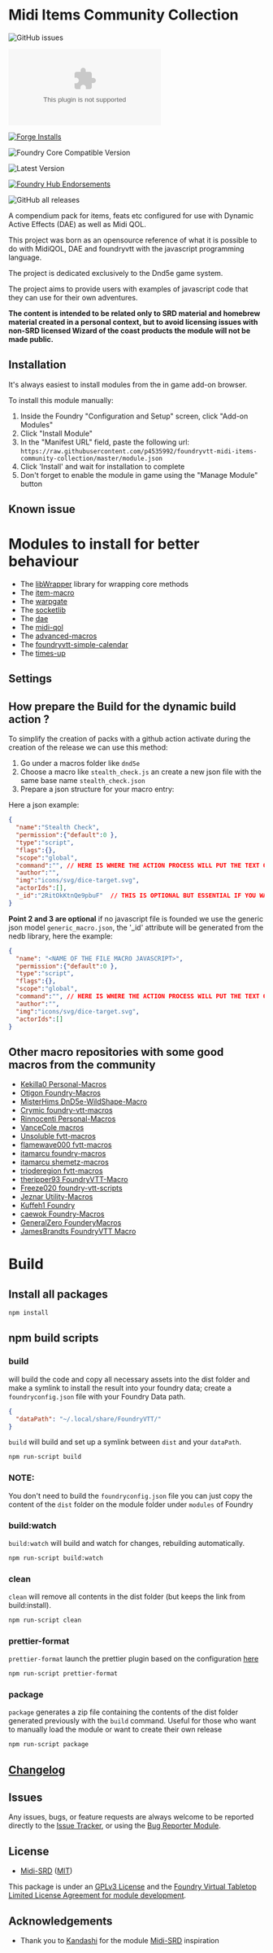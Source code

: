 # Midi Items Community Collection

![GitHub issues](https://img.shields.io/github/issues-raw/p4535992/foundryvtt-midi-items-community-collection?style=for-the-badge)

![Latest Release Download Count](https://img.shields.io/github/downloads/p4535992/foundryvtt-midi-items-community-collection/latest/module.zip?color=2b82fc&label=DOWNLOADS&style=for-the-badge)

[![Forge Installs](https://img.shields.io/badge/dynamic/json?label=Forge%20Installs&query=package.installs&suffix=%25&url=https%3A%2F%2Fforge-vtt.com%2Fapi%2Fbazaar%2Fpackage%2Fmidi-items-community&colorB=006400&style=for-the-badge)](https://forge-vtt.com/bazaar#package=midi-items-community)

![Foundry Core Compatible Version](https://img.shields.io/badge/dynamic/json.svg?url=https%3A%2F%2Fraw.githubusercontent.com%2Fp4535992%2Ffoundryvtt-midi-items-community-collection%2Fmaster%2Fsrc%2Fmodule.json&label=Foundry%20Version&query=$.compatibleCoreVersion&colorB=orange&style=for-the-badge)

![Latest Version](https://img.shields.io/badge/dynamic/json.svg?url=https%3A%2F%2Fraw.githubusercontent.com%2Fp4535992%2Ffoundryvtt-midi-items-community-collection%2Fmaster%2Fsrc%2Fmodule.json&label=Latest%20Release&prefix=v&query=$.version&colorB=red&style=for-the-badge)

[![Foundry Hub Endorsements](https://img.shields.io/endpoint?logoColor=white&url=https%3A%2F%2Fwww.foundryvtt-hub.com%2Fwp-json%2Fhubapi%2Fv1%2Fpackage%2Fmidi-items-community%2Fshield%2Fendorsements&style=for-the-badge)](https://www.foundryvtt-hub.com/package/midi-items-community/)

![GitHub all releases](https://img.shields.io/github/downloads/p4535992/foundryvtt-midi-items-community-collection/total?style=for-the-badge)

A compendium pack for items, feats etc configured for use with Dynamic Active Effects (DAE) as well as Midi QOL.

This project was born as an opensource reference of what it is possible to do with MidiQOL, DAE and foundryvtt with the javascript programming language.

The project is dedicated exclusively to the Dnd5e game system.

The project aims to provide users with examples of javascript code that they can use for their own adventures.

**The content is intended to be related only to SRD material and homebrew material created in a personal context, but to avoid licensing issues with non-SRD licensed Wizard of the coast products the module will not be made public.**

## Installation

It's always easiest to install modules from the in game add-on browser.

To install this module manually:
1.  Inside the Foundry "Configuration and Setup" screen, click "Add-on Modules"
2.  Click "Install Module"
3.  In the "Manifest URL" field, paste the following url:
`https://raw.githubusercontent.com/p4535992/foundryvtt-midi-items-community-collection/master/module.json`
4.  Click 'Install' and wait for installation to complete
5.  Don't forget to enable the module in game using the "Manage Module" button

## Known issue

# Modules to install for better behaviour

- The [libWrapper](https://github.com/ruipin/fvtt-lib-wrapper) library for wrapping core methods
- The [item-macro](https://github.com/Kekilla0/Item-Macro)
- The [warpgate](https://github.com/trioderegion/warpgate)
- The [socketlib]()
- The [dae](https://gitlab.com/tposney/dae/)
- The [midi-qol](https://gitlab.com/tposney/midi-qol)
- The [advanced-macros](https://github.com/League-of-Foundry-Developers/fvtt-advanced-macros)
- The [foundryvtt-simple-calendar](https://github.com/vigoren/foundryvtt-simple-calendar)
- The [times-up](https://gitlab.com/tposney/times-up/raw/master/package/module.json)

## Settings

## How prepare the Build for the dynamic build action ?

To simplify the creation of packs with a github action activate during the creation of the release we can use this method:

1. Go under a macros folder like `dnd5e`
2. Choose a macro like `stealth_check.js` an create a new json file with the same base name `stealth_check.json`
3. Prepare a json structure for your macro entry:

Here a json example:

```json
{
  "name":"Stealth Check",
  "permission":{"default":0 },
  "type":"script",
  "flags":{},
  "scope":"global",
  "command":"", // HERE IS WHERE THE ACTION PROCESS WILL PUT THE TEXT OF THE MACRO
  "author":"",
  "img":"icons/svg/dice-target.svg",
  "actorIds":[],
  "_id":"2RitOkKtnQe9pbuF"  // THIS IS OPTIONAL BUT ESSENTIAL IF YOU WANT TO MAINTAIN THE REFERENCE OR NEDB WILL CREATE A NEW ONE
}
```

**Point 2 and 3 are optional** if no javascript file is founded we use the generic json model `generic_macro.json`, the '_id' attribute will be generated from the nedb library, here the example:

```json
{
  "name": "<NAME OF THE FILE MACRO JAVASCRIPT>",
  "permission":{"default":0 },
  "type":"script",
  "flags":{},
  "scope":"global",
  "command":"", // HERE IS WHERE THE ACTION PROCESS WILL PUT THE TEXT OF THE MACRO
  "author":"",
  "img":"icons/svg/dice-target.svg",
  "actorIds":[]
}
```

## Other macro repositories with some good macros from the community

- [Kekilla0 Personal-Macros](https://github.com/Kekilla0/Personal-Macros)
- [Otigon Foundry-Macros](https://github.com/otigon/Foundry-Macros)
- [MisterHims DnD5e-WildShape-Macro](https://github.com/MisterHims/DnD5e-WildShape-Macro)
- [Crymic foundry-vtt-macros](https://gitlab.com/crymic/foundry-vtt-macros)
- [Rinnocenti Personal-Macros](https://github.com/rinnocenti/Personal-Macros)
- [VanceCole macros](https://github.com/VanceCole/macros)
- [Unsoluble fvtt-macros](https://github.com/unsoluble/fvtt-macros)
- [flamewave000 fvtt-macros](https://github.com/flamewave000/fvtt-macros)
- [itamarcu foundry-macros](https://github.com/itamarcu/foundry-macros)
- [itamarcu shemetz-macros](https://github.com/itamarcu/shemetz-macros)
- [trioderegion fvtt-macros](https://github.com/trioderegion/fvtt-macros)
- [theripper93 FoundryVTT-Macro](https://github.com/theripper93/FoundryVTT-Macros)
- [Freeze020 foundry-vtt-scripts](https://gitlab.com/Freeze020/foundry-vtt-scripts)
- [Jeznar Utility-Macros](https://github.com/Jeznar/Utility-Macros)
- [Kuffeh1 Foundry](https://github.com/Kuffeh1/Foundry)
- [caewok Foundry-Macros](https://github.com/caewok/Foundry-Macros)
- [GeneralZero FounderyMacros](https://github.com/GeneralZero/FounderyMacros)
- [JamesBrandts FoundryVTT Macro](https://github.com/JamesBrandts/FoundryVTT)

# Build

## Install all packages

```bash
npm install
```
## npm build scripts

### build

will build the code and copy all necessary assets into the dist folder and make a symlink to install the result into your foundry data; create a
`foundryconfig.json` file with your Foundry Data path.

```json
{
  "dataPath": "~/.local/share/FoundryVTT/"
}
```

`build` will build and set up a symlink between `dist` and your `dataPath`.

```bash
npm run-script build
```

### NOTE:

You don't need to build the `foundryconfig.json` file you can just copy the content of the `dist` folder on the module folder under `modules` of Foundry

### build:watch

`build:watch` will build and watch for changes, rebuilding automatically.

```bash
npm run-script build:watch
```

### clean

`clean` will remove all contents in the dist folder (but keeps the link from build:install).

```bash
npm run-script clean
```

### prettier-format

`prettier-format` launch the prettier plugin based on the configuration [here](./.prettierrc)

```bash
npm run-script prettier-format
```

### package

`package` generates a zip file containing the contents of the dist folder generated previously with the `build` command. Useful for those who want to manually load the module or want to create their own release

```bash
npm run-script package
```

## [Changelog](./Changelog.md)

## Issues

Any issues, bugs, or feature requests are always welcome to be reported directly to the [Issue Tracker](https://github.com/p4535992/foundryvtt-midi-items-community-collection/issues ), or using the [Bug Reporter Module](https://foundryvtt.com/packages/bug-reporter/).

## License

- [Midi-SRD](https://github.com/kandashi/midi-srd) ([MIT](https://github.com/kandashi/midi-srd/blob/master/LICENSE))

This package is under an [GPLv3 License](LICENSE) and the [Foundry Virtual Tabletop Limited License Agreement for module development](https://foundryvtt.com/article/license/).

## Acknowledgements

- Thank you to [Kandashi](https://github.com/kandashi) for the module [Midi-SRD](https://github.com/kandashi/midi-srd) inspiration

